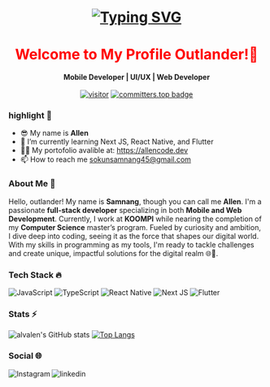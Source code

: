 <h1  align='center'> 
  <a href="https://git.io/typing-svg"><img src="https://readme-typing-svg.herokuapp.com?font=Jetbrains+Mono&size=24&duration=2000&pause=3000&color=149414&center=true&vCenter=true&width=320&lines=Hey%2C+I'm+Allen" alt="Typing SVG" /></a>
</h1>

<h1 align='center' style="color: red;">Welcome to My Profile Outlander!👋</h1>
<div align="center">
   
   **Mobile Developer | UI/UX | Web Developer** <br> <br>
   <a href="">[![visitor](https://visitor-badge.laobi.icu/badge?page_id=sokunsamnang)](https://github.com/sokunsamnang) [![committers.top badge](https://user-badge.committers.top/cambodia_private/sokunsamnang.svg)](https://user-badge.committers.top/cambodia_private/sokunsamnang)</a> 
    
   
</div>

### highlight 🔦
* 😎 My name is **Allen**
* 🌱 I’m currently learning Next JS, React Native, and Flutter
* 👨‍💻 My portofolio avalible at: https://allencode.dev
* 📫 How to reach me sokunsamnang45@gmail.com

### About Me 📄
Hello, outlander! My name is **Samnang**, though you can call me **Allen**. I'm a passionate **full-stack developer** specializing in both **Mobile and Web Development**. Currently, I work at **KOOMPI** while nearing the completion of my **Computer Science** master’s program.
Fueled by curiosity and ambition, I dive deep into coding, seeing it as the force that shapes our digital world. With my skills in programming as my tools, I'm ready to tackle challenges and create unique, impactful solutions for the digital realm 🌐🚀.

### Tech Stack 🔥
![JavaScript](https://img.shields.io/badge/javascript-%23323330.svg?style=for-the-badge&logo=javascript&logoColor=%23F7DF1E)	![TypeScript](https://img.shields.io/badge/typescript-%23007ACC.svg?style=for-the-badge&logo=typescript&logoColor=white) ![React Native](https://img.shields.io/badge/react_native-%2320232a.svg?style=for-the-badge&logo=react&logoColor=%2361DAFB) ![Next JS](https://img.shields.io/badge/Next-black?style=for-the-badge&logo=next.js&logoColor=white) ![Flutter](https://img.shields.io/badge/flutter-%23007ACC.svg?style=for-the-badge&logo=flutter&logoColor=white)

### Stats ⚡
![alvalen's GitHub stats](https://github-readme-stats.vercel.app/api?username=sokunsamnang&hide=issues&show_icons=true&theme=transparent) [![Top Langs](https://github-readme-stats.vercel.app/api/top-langs/?username=sokunsamnang&layout=compact&theme=transparent)](https://github.com/anuraghazra/github-readme-stats)

### Social 🌐
<a href="https://www.instagram.com/allencode.dev/">
   <img align="left" alt="Instagram" src="https://img.shields.io/badge/Instagram-9B0FFF?style=for-the-badge&logo=instagram&logoColor=white" />
</a>&nbsp;&nbsp;
<a href="https://www.linkedin.com/in/sokunsamnang-sam-an/">
   <img align="left" alt="linkedin" src="https://img.shields.io/badge/LinkedIn-0077B5?style=for-the-badge&logo=linkedin&logoColor=white" />
</a>
<br>
<br>
